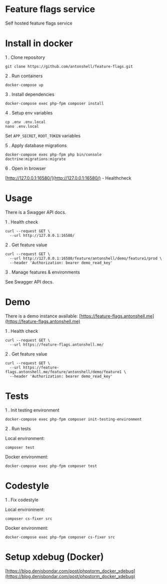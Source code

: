 # Feature flags service

Self hosted feature flags service

# Install in docker

1 . Clone repository

```
git clone https://github.com/antonshell/feature-flags.git
```

2 . Run containers
```
docker-compose up
```

3 . Install dependencies

```
docker-compose exec php-fpm composer install
```

4 . Setup env variables

```
cp .env .env.local
nano .env.local
```

Set ```APP_SECRET```, ```ROOT_TOKEN``` variables

5 . Apply database migrations

```
docker-compose exec php-fpm php bin/console doctrine:migrations:migrate
```

6 . Open in browser

[http://127.0.0.1:16580/](http://127.0.0.1:16580/) - Healthcheck

# Usage

There is a Swagger API docs.

1 . Health check

```
curl --request GET \
  --url http://127.0.0.1:16580/
```

2 . Get feature value

```
curl --request GET \
  --url http://127.0.0.1:16580/feature/antonshell/demo/feature1/prod \
  --header 'Authorization: bearer demo_read_key'
```

3 . Manage features & environments

See Swagger API docs.

# Demo

There is a demo instance available: [https://feature-flags.antonshell.me](https://feature-flags.antonshell.me)

1 . Health check

```
curl --request GET \
  --url https://feature-flags.antonshell.me/
```

2 . Get feature value

```
curl --request GET \
  --url https://feature-flags.antonshell.me/feature/antonshell/demo/feature1 \
  --header 'Authorization: bearer demo_read_key'
```

# Tests

1 . Init testing environment

```
docker-compose exec php-fpm composer init-testing-environment
```

2 . Run tests

Local environment:
```
composer test
```

Docker environment:
```
docker-compose exec php-fpm composer test
```

# Codestyle

1 . Fix codestyle

Local environment:
```
composer cs-fixer src
```

Docker environment:
```
docker-compose exec php-fpm composer cs-fixer src
```

# Setup xdebug (Docker)

[https://blog.denisbondar.com/post/phpstorm_docker_xdebug](https://blog.denisbondar.com/post/phpstorm_docker_xdebug)
